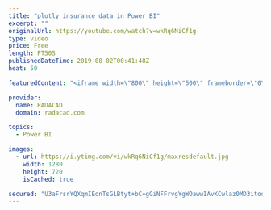 ```yaml
---
title: "plotly insurance data in Power BI"
excerpt: ""
originalUrl: https://youtube.com/watch?v=wkRq6NiCf1g
type: video
price: Free
length: PT50S
publishedDateTime: 2019-08-02T00:41:48Z
heat: 50

featuredContent: "<iframe width=\"800\" height=\"500\" frameborder=\"0\" src=\"https://www.youtube.com/embed/wkRq6NiCf1g\" allow=\"accelerometer; autoplay; encrypted-media; gyroscope; picture-in-picture\" allowfullscreen></iframe>"

provider:
  name: RADACAD
  domain: radacad.com

topics:
  - Power BI

images:
  - url: https://i.ytimg.com/vi/wkRq6NiCf1g/maxresdefault.jpg
    width: 1280
    height: 720
    isCached: true

secured: "U3aFrsrYQXqmIEonTsGLBtyt+bC+gGiNFFrvgYgWOawwIAvKCwlaz0MD3itooxeE93mJ1jcl1vpZMJGWgu4+ZhLD7P5BclfuysKM5ZyzAMrh1x67rPS37+gVCXkYIECSAt04KbarRbwHkMYOX0Zki0V2dhspG+hGqUrtQJrcKPGsC2hnzVBhh1C1COvfymE5iaf71Z7pGlSQ0HVxZrKrJO3jsAsLPOo5hY3Rber2hwGy7rMOwXc2R/ZOUKK4637Ok3Y1HkZEwWTcdzOSCA8tUjp7cycwBbmLbRLT3JaCGYo9c2NT7r3cFOjir41yYIHQihOP3gBzxN64Ueum6VXoFwFEW9pu/onefARWv7V02G/yOpgAHI7Hpvyq7pbmDWMwlsYHHJ4wv/n9Tg7raeg094oWPpckFXad4B0Gsq1UPtM=;G6Y6PqlJbAz/VDm5nXUmCQ=="
---
```


